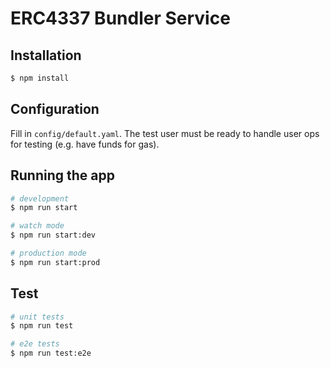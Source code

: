 # ERC4337 Bundler Service

## Installation

```bash
$ npm install
```

## Configuration

Fill in `config/default.yaml`. The test user must be ready to handle
user ops for testing (e.g. have funds for gas).

## Running the app

```bash
# development
$ npm run start

# watch mode
$ npm run start:dev

# production mode
$ npm run start:prod
```

## Test

```bash
# unit tests
$ npm run test

# e2e tests
$ npm run test:e2e
```

